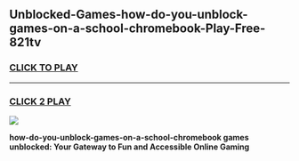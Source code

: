 
## Unblocked-Games-how-do-you-unblock-games-on-a-school-chromebook-Play-Free-821tv
<h3>
<a href="https://premium76.site?title=how-do-you-unblock-games-on-a-school-chromebook&ref=21A">CLICK TO PLAY</a></h3>
<hr>

<h3>
<a href="https://premium76.site?title=how-do-you-unblock-games-on-a-school-chromebook&ref=21A">CLICK 2 PLAY</a>
  
</h3>

<a href="https://premium76.site?title=how-do-you-unblock-games-on-a-school-chromebook&ref=21A"><img src="https://clearcache.store/games.png"></a>


**how-do-you-unblock-games-on-a-school-chromebook games unblocked: Your Gateway to Fun and Accessible Online Gaming**
